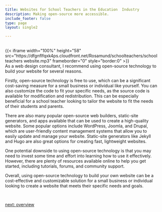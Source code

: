 ```yaml
---
title: Websites for School Teachers in the Education  Industry
description: Making open-source more accessible.
include_footer: false
type: page
layout: single2

---
```


<br>
{{< iframe width="100%" height="58" src="https://dfgnflfqxk4ps.cloudfront.net/Rosamund/schoolteachers/schoolteachers website.mp3" frameborder="0" style="border:0" >}}<br>
As a web design consultant, I recommend using open-source technology to build your website for several reasons.

Firstly, open-source technology is free to use, which can be a significant cost-saving measure for a small business or individual like yourself. You can also customize the code to fit your specific needs, as the source code is available for modification and redistribution. This can be especially beneficial for a school teacher looking to tailor the website to fit the needs of their students and parents.

There are also many popular open-source web builders, static-site generators, and apps available that can be used to create a high-quality website. Some popular options include WordPress, Joomla, and Drupal, which are user-friendly content management systems that allow you to easily update and manage your website. Static-site generators like Jekyll and Hugo are also great options for creating fast, lightweight websites.

One potential downside to using open-source technology is that you may need to invest some time and effort into learning how to use it effectively. However, there are plenty of resources available online to help you get started, including tutorials, forums, and community support.

Overall, using open-source technology to build your own website can be a cost-effective and customizable solution for a small business or individual looking to create a website that meets their specific needs and goals.

<br>

<a href="https://workdojos.com/schoolteachers/overview">next: overview</a>
<br>
</p>

